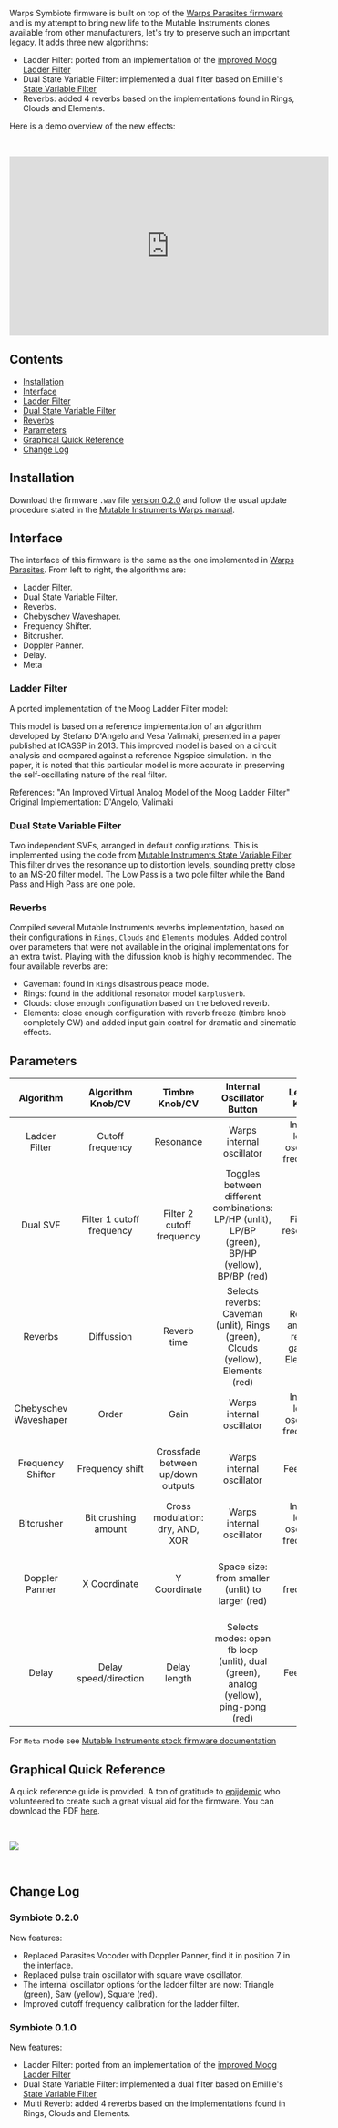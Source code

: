 <!--
.. title: Warps Symbiote
.. slug: warps-symbiote
.. date: 2023-07-02 19:09:09 UTC-05:00
.. tags: mutable instruments, eurorack
.. category: music programming
.. link: 
.. description: 
.. type: text
.. status: featured
-->

Warps Symbiote firmware is built on top of the [Warps Parasites firmware](https://mqtthiqs.github.io/parasites/warps.html) and is my attempt to bring new life to the Mutable Instruments clones available from other manufacturers, let's try to preserve such an important legacy. It adds three new algorithms:

- Ladder Filter: ported from an implementation of the [improved Moog Ladder Filter](https://github.com/ddiakopoulos/MoogLadders/blob/master/src/ImprovedModel.h)
- Dual State Variable Filter: implemented a dual filter based on Emillie's [State Variable Filter](https://github.com/pichenettes/stmlib/blob/e3bd7c9cc00e4364166f9905c0509b6ffd0535ec/dsp/filter.h#L177)
- Reverbs: added 4 reverbs based on the implementations found in Rings, Clouds and Elements.

Here is a demo overview of the new effects:

&nbsp;

<p align="center"><iframe width="560" height="315" src="https://www.youtube.com/embed/FZFHOwKZnD8" title="YouTube video player" frameborder="0" allow="accelerometer; autoplay; clipboard-write; encrypted-media; gyroscope; picture-in-picture; web-share" allowfullscreen></iframe></p>

## Contents

- [Installation](#installation)
- [Interface](#interface)
- [Ladder Filter](#ladder-filter)
- [Dual State Variable Filter](#dual-state-variable-filter)
- [Reverbs](/posts/warps-symbiote#reverbs)
- [Parameters](#parameters)
- [Graphical Quick Reference](#graphical-quick-reference)
- [Change Log](#change-log)

## Installation

Download the firmware `.wav` file [version 0.2.0](https://github.com/leandrob13/eurorack/releases/tag/v0.2.0) and follow the usual update procedure stated in the [Mutable Instruments Warps manual](https://pichenettes.github.io/mutable-instruments-documentation/modules/warps/manual/).

## Interface

The interface of this firmware is the same as the one implemented in [Warps Parasites](https://mqtthiqs.github.io/parasites/warps.html#mode). From left to right, the algorithms are:

- Ladder Filter.
- Dual State Variable Filter.
- Reverbs.
- Chebyschev Waveshaper.
- Frequency Shifter.
- Bitcrusher.
- Doppler Panner.
- Delay.
- Meta

### Ladder Filter

A ported implementation of the Moog Ladder Filter model:

This model is based on a reference implementation of an algorithm developed by Stefano D'Angelo and Vesa Valimaki, presented in a paper published at ICASSP in 2013. This improved model is based on a circuit analysis and compared against a reference Ngspice simulation. In the paper, it is noted that this particular model is more accurate in preserving the self-oscillating nature of the real filter.

References: "An Improved Virtual Analog Model of the Moog Ladder Filter"
Original Implementation: D'Angelo, Valimaki

### Dual State Variable Filter

Two independent SVFs, arranged in default configurations. This is implemented using the code from [Mutable Instruments State Variable Filter](https://github.com/pichenettes/stmlib/blob/e3bd7c9cc00e4364166f9905c0509b6ffd0535ec/dsp/filter.h#L177). This filter drives the resonance up to distortion levels, sounding pretty close to an MS-20 filter model.
The Low Pass is a two pole filter while the Band Pass and High Pass are one pole.

### Reverbs

Compiled several Mutable Instruments reverbs implementation, based on their configurations in `Rings`, `Clouds` and `Elements` modules. Added control over parameters that were not available in the original implementations for an extra twist. Playing with the difussion knob is highly recommended.
The four available reverbs are:

- Caveman: found in `Rings` disastrous peace mode.
- Rings: found in the additional resonator model `KarplusVerb`.
- Clouds: close enough configuration based on the beloved reverb.
- Elements: close enough configuration with reverb freeze (timbre knob completely CW) and added input gain control for dramatic and cinematic effects.

## Parameters

|       Algorithm       |     Algorithm Knob/CV      |           Timbre Knob/CV           |                                     Internal Oscillator Button                                     |               Level 1 Knob               |              Level 2 Knob              |              Level 1&2 CV               |      Output 1+2       |                  Aux                   |
|:---------------------:|:--------------------------:|:----------------------------------:|:--------------------------------------------------------------------------------------------------:|:----------------------------------------:|:--------------------------------------:|:---------------------------------------:|:---------------------:|:--------------------------------------:|
|     Ladder Filter     |      Cutoff frequency      |             Resonance              |                                     Warps internal oscillator                                      |   Input 1 level/ oscillator frequency    |             Input 2 level              |        Inputs 1&2 VCA CV control        | Filter summed output  | Sum of 1+2 or internal oscillator out  |
|       Dual SVF        | Filter 1 cutoff frequency  |     Filter 2 cutoff frequency      | Toggles between different combinations: LP/HP (unlit), LP/BP (green), BP/HP (yellow), BP/BP (red)  |            Filter 1 resonance            |           Filter 2 resonance           |        Inputs 1&2 VCA CV control        |    Filter 1 output    |            Filter 2 output             |
|        Reverbs        |         Diffussion         |            Reverb time             |          Selects reverbs: Caveman (unlit), Rings (green), Clouds (yellow), Elements (red)          | Reverb amount, reverb gain for Elements  | Filter LP filter, feedback for Clouds  |        Inputs 1&2 VCA CV control        |      Left output      |              Right output              |
| Chebyschev Waveshaper |           Order            |                Gain                |                                     Warps internal oscillator                                      |   Input 1 level/ oscillator frequency    |             Input 2 level              |        Inputs 1&2 VCA CV control        |          Out          | Sum of 1+2 or internal oscillator out  |
|   Frequency Shifter   |      Frequency shift       | Crossfade between up/down outputs  |                                     Warps internal oscillator                                      |                 Feedback                 |                Dry/Wet                 |     Feedback and Dry/Wet CV control     |          Up           |                  Down                  |
|      Bitcrusher       |    Bit crushing amount     |  Cross modulation: dry, AND, XOR   |                                     Warps internal oscillator                                      |   Input 1 level/ oscillator frequency    |             Input 2 level              |        Inputs 1&2 VCA CV control        |          Out          | Sum of 1+2 or internal oscillator out  |
|    Doppler Panner     |        X Coordinate        |            Y Coordinate            |                          Space size: from smaller (unlit) to larger (red)                          |              LFO frequency               |             LFO Amplitude              | LFO amplitude and frequency CV control  |          Out          |        Out symmetrical on axis         |
|         Delay         |   Delay speed/direction    |            Delay length            |        Selects modes: open fb loop (unlit), dual (green), analog (yellow), ping-pong (red)         |                 Feedback                 |                Dry/Wet                 |     Feedback and Dry/Wet CV control     |         Out 1         |                 out 2                  |

For `Meta` mode see [Mutable Instruments stock firmware documentation](https://pichenettes.github.io/mutable-instruments-documentation/modules/warps/manual/)

## Graphical Quick Reference

A quick reference guide is provided. A ton of gratitude to [epijdemic](https://www.reddit.com/user/epijdemic/) who volunteered to create such a great visual aid for the firmware.
You can download the PDF [here](/pdf/symbiote_v2.pdf).

&nbsp;

![](/images/warps_symbiote_ref.png#centerme)

&nbsp;

## Change Log

### Symbiote 0.2.0

New features:

- Replaced Parasites Vocoder with Doppler Panner, find it in position 7 in the interface.
- Replaced pulse train oscillator with square wave oscillator.
- The internal oscillator options for the ladder filter are now: Triangle (green), Saw (yellow), Square (red).
- Improved cutoff frequency calibration for the ladder filter.

### Symbiote 0.1.0

New features:

- Ladder Filter: ported from an implementation of the [improved Moog Ladder Filter](https://github.com/ddiakopoulos/MoogLadders/blob/master/src/ImprovedModel.h)
- Dual State Variable Filter: implemented a dual filter based on Emillie's [State Variable Filter](https://github.com/pichenettes/stmlib/blob/e3bd7c9cc00e4364166f9905c0509b6ffd0535ec/dsp/filter.h#L177)
- Multi Reverb: added 4 reverbs based on the implementations found in Rings, Clouds and Elements.
